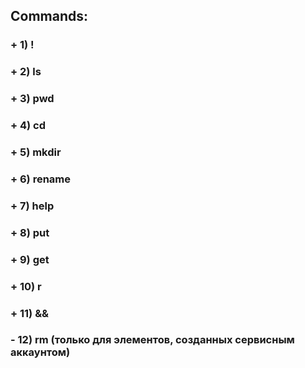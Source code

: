 ## Commands:
### +  1) !
### +  2) ls
### +  3) pwd
### +  4) cd
### +  5) mkdir
### +  6) rename
### +  7) help
### +  8) put
### +  9) get
### +  10) r
### +  11) &&
### -  12) rm (только для элементов, созданных сервисным аккаунтом)

